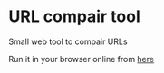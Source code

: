 # URL compair tool
Small web tool to compair URLs

Run it in your browser online from [here](https://rekire.github.io/url-compair-tool/)

